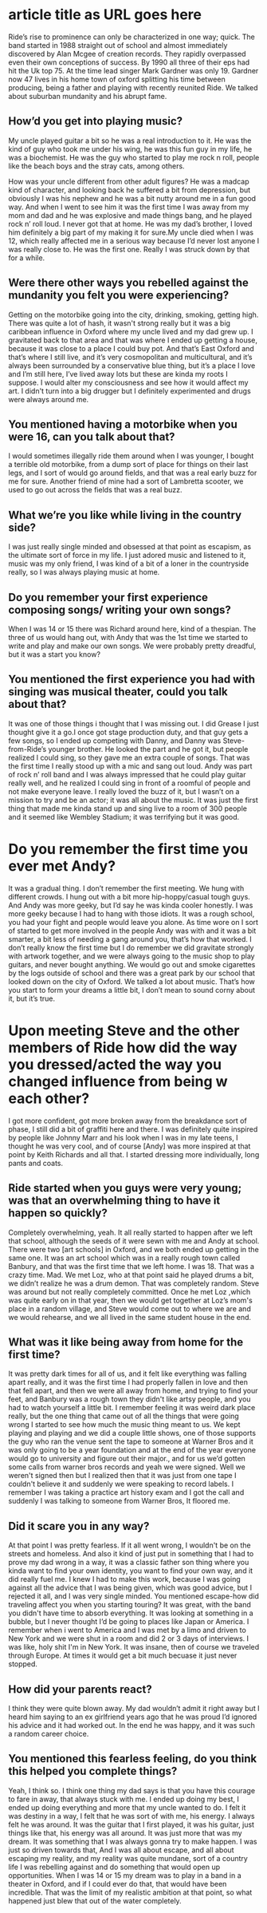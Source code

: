 # article title as URL goes here

Ride’s rise to prominence can only be characterized in one way; quick. The band started in 1988 straight out of school and almost immediately discovered by Alan Mcgee of creation records. They rapidly overpassed even their own conceptions of success. By 1990 all three of their eps had hit the Uk top 75. At the time lead singer Mark Gardner was only 19. Gardner now 47 lives in his home town of oxford splitting his time between producing, being a father and playing with recently reunited Ride. We talked about suburban mundanity and his abrupt fame.


## How’d you get into playing music?
My uncle played guitar a bit so he was a real introduction to it. He was the kind of guy who took me under his wing, he was this fun guy in my life, he was a biochemist. He was the guy who started to play me rock n roll, people like the beach boys and the stray cats, among others.

How was your uncle different from other adult figures?
He was a madcap kind of character, and looking back he suffered a bit from depression, but obviously I was his nephew and he was a bit nutty around me in a fun good way. And when I went to see him it was the first time I was away from my mom and dad and he was explosive and made things bang, and he played rock n’ roll loud. I never got that at home. He was my dad’s brother, I loved him definitely a big part of my making it for sure.My uncle died when I was 12, which really affected me in a serious way because I’d never lost anyone I was really close to. He was the first one. Really I was struck down by that for a while.

## Were there other ways you rebelled against the mundanity you felt you were experiencing?
Getting on the motorbike going into the city, drinking, smoking, getting high. There was quite a lot of hash, it wasn't strong really but it was a big caribbean influence in Oxford where my uncle lived and my dad grew up. I gravitated back to that area and that was where I ended up getting a house, because it was close to a place I could buy pot. And that’s East Oxford and that’s where I still live, and it’s very cosmopolitan and multicultural, and it’s always been surrounded by a conservative blue thing, but it’s a place I love and I’m still here, I’ve lived away lots but these are kinda my roots I suppose. I would alter my consciousness and see how it would affect my art. I didn't turn into a big drugger but I definitely experimented and drugs were always around me.

## You mentioned having a motorbike when you were 16, can you talk about that?
I would sometimes illegally ride them around when I was younger, I bought a terrible old motorbike, from a dump sort of place for things on their last legs, and I sort of would go around fields, and that was a real early buzz for me for sure. Another friend of mine had a sort of Lambretta scooter, we used to go out across the fields that was a real buzz.

## What we’re you like while living in the country side?
I was just really single minded and obsessed at that point as escapism, as the ultimate sort of force in my life. I just adored music and listened to it, music was my only friend, I was kind of a bit of a loner in the countryside really, so I was always playing music at home.

## Do you remember your first experience composing songs/ writing your own songs?
When I was 14 or 15 there was Richard around here, kind of a thespian. The three of us would hang out, with Andy that was the 1st time we started to write and play and make our own songs. We were probably pretty dreadful, but it was a start you know?

## You mentioned the first experience you had with singing was musical theater, could you talk about that?
It was one of those things i thought that I was missing out. I did Grease I just thought give it a go.I once got stage production duty, and that guy gets a few songs, so I ended up competing with Danny, and Danny was Steve-from-Ride’s younger brother. He looked the part and he got it, but people realized I could sing, so they gave me an extra couple of songs. That was the first time I really stood up with a mic and sang out loud. Andy was part of rock n’ roll band and I was always impressed that he could play guitar really well, and he realized I could sing in front of a roomful of people and not make everyone leave. I really loved the buzz of it, but I wasn’t on a mission to try and be an actor; it was all about the music. It was just the first thing that made me kinda stand up and sing live to a room of 300 people and it seemed like Wembley Stadium; it was terrifying but it was good.

# Do you remember the first time you ever met Andy?
It was a gradual thing. I don’t remember the first meeting. We hung with different crowds. I hung out with a bit more hip-hoppy/casual tough guys. And Andy was more geeky, but I’d say he was kinda cooler honestly. I was more geeky because I had to hang with those idiots. It was a rough school, you had your fight and people would leave you alone. As time wore on I sort of started to get more involved in the people Andy was with and it was a bit smarter, a bit less of needing a gang around you, that’s how that worked. I don’t really know the first time but I do remember we did gravitate strongly with artwork together, and we were always going to the music shop to play guitars, and never bought anything. We would go out and smoke cigarettes by the logs outside of school and there was a great park by our school that looked down on the city of Oxford. We talked a lot about music. That’s how you start to form your dreams a little bit, I don’t mean to sound corny about it, but it’s true.

# Upon meeting Steve and the other members of Ride how did the way you dressed/acted the way you changed influence from being w each other?
I got more confident, got more broken away from the breakdance sort of phase, I still did a bit of graffiti here and there. I was definitely quite inspired by people like Johnny Marr and his look when I was in my late teens, I thought he was very cool, and of course [Andy] was more inspired at that point by Keith Richards and all that. I started dressing more individually, long pants and coats.


## Ride started when you guys were very young; was that an overwhelming thing to have it happen so quickly?
Completely overwhelming, yeah. It all really started to happen after we left that school, although the seeds of it were sewn with me and Andy at school. There were two [art schools] in Oxford, and we both ended up getting in the same one. It was an art school which was in a really rough town called Banbury, and that was the first time that we left home. I was 18. That was a crazy time. Mad. We met Loz, who at that point said he played drums a bit, we didn’t realize he was a drum demon. That was completely random. Steve was around but not really completely committed. Once he met Loz ,which was quite early on in that year, then we would get together at Loz’s mom's place in a random village, and Steve would come out to where we are and we would rehearse, and we all lived in the same student house in the end.


## What was it like being away from home for the first time?
It was pretty dark times for all of us, and it felt like everything was falling apart really, and it was the first time I had properly fallen in love and then that fell apart, and then we were all away from home, and trying to find your feet, and Banbury was a rough town they didn't like artsy people, and you had to watch yourself a little bit. I remember feeling it was weird dark place really, but the one thing that came out of all the things that were going wrong I started to see how much the music thing meant to us. We kept playing and playing and we did a couple little shows, one of those supports the guy who ran the venue sent the tape to someone at Warner Bros and it was only going to be a year foundation and at the end of the year everyone would go to university and figure out their major., and for us we’d gotten some calls from warner bros records and yeah we were signed. Well we weren't signed then but I realized then that it was just from one tape I couldn't believe it and suddenly we were speaking to record labels. I remember I was taking a practice art history exam and I got the call and suddenly I was talking to someone from Warner Bros, It floored me.

## Did it scare you in any way?
At that point I was pretty fearless. If it all went wrong, I wouldn't be on the streets and homeless. And also it kind of just put in something that I had to prove my dad wrong in a way, it was a classic father son thing where you kinda want to find your own identity, you want to find your own way, and it did really fuel me. I knew I had to make this work, because I was going against all the advice that I was being given, which was good advice, but I rejected it all, and I was very single minded.
You mentioned escape-how did traveling affect you when you starting touring?
It was great, with the band you didn't have time to absorb everything. It was looking at something in a bubble, but I never thought I’d be going to places like Japan or America. I remember when i went to America and I was met by a limo and driven to New York and we were shut in a room and did 2 or 3 days of interviews. I was like, holy shit I'm in New York. It was insane, then of course we traveled through Europe. At times it would get a bit much becuase it just never stopped.

## How did your parents react?
I think they were quite blown away. My dad wouldn’t admit it right away but I heard him saying to an ex girlfriend years ago that he was proud I’d ignored his advice and it had worked out. In the end he was happy, and it was such a random career choice.

## You mentioned this fearless feeling, do you think this helped you complete things?
Yeah, I think so. I think one thing my dad says is that you have this courage to fare in away, that always stuck with me. I ended up doing my best, I ended up doing everything and more that my uncle wanted to do. I felt it was destiny in a way, I felt that he was sort of with me, his energy. I always felt he was around. It was the guitar that I first played, it was his guitar, just things like that, his energy was all around. It was just more that was my dream. It was something that I was always gonna try to make happen. I was just so driven towards that, And I was all about escape, and all about escaping my reality, and my reality was quite mundane, sort of a country life I was rebelling against and do something that would open up opportunities.
When I was 14 or 15 my dream was to play in a band in a theater in Oxford, and if I could ever do that, that would have been incredible. That was the limit of my realistic ambition at that point, so what happened just blew that out of the water completely.
